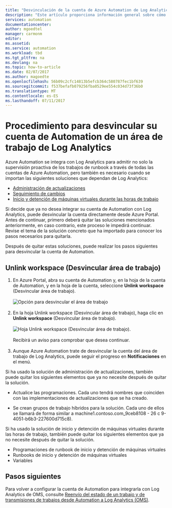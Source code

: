 ```yaml
---
title: "Desvinculación de la cuenta de Azure Automation de Log Analytics | Microsoft Docs"
description: "Este artículo proporciona información general sobre cómo desvincular la cuenta de Azure Automation desde un área de trabajo de OMS."
services: automation
documentationcenter: 
author: mgoedtel
manager: carmonm
editor: 
ms.assetid: 
ms.service: automation
ms.workload: tbd
ms.tgt_pltfrm: na
ms.devlang: na
ms.topic: how-to-article
ms.date: 02/07/2017
ms.author: magoedte
ms.openlocfilehash: 56b09c2cfc14813b5efcb364c580787fec1bf639
ms.sourcegitcommit: f537befafb079256fba0529ee554c034d73f36b0
ms.translationtype: MT
ms.contentlocale: es-ES
ms.lasthandoff: 07/11/2017
---
```

# <a name="how-to-unlink-your-automation-account-from-a-log-analytics-workspace"></a>Procedimiento para desvincular su cuenta de Automation de un área de trabajo de Log Analytics

Azure Automation se integra con Log Analytics para admitir no solo la supervisión proactiva de los trabajos de runbook a través de todas las cuentas de Azure Automation, pero también es necesario cuando se importan las siguientes soluciones que dependan de Log Analytics:

* [Administración de actualizaciones](../operations-management-suite/oms-solution-update-management.md)
* [Seguimiento de cambios](../log-analytics/log-analytics-change-tracking.md)
* [Inicio y detención de máquinas virtuales durante las horas de trabajo](automation-solution-vm-management.md)
 
Si decide que ya no desea integrar su cuenta de Automation con Log Analytics, puede desvincular la cuenta directamente desde Azure Portal.  Antes de continuar, primero deberá quitar las soluciones mencionados anteriormente, en caso contrario, este proceso le impedirá continuar.  Revise el tema de la solución concreto que ha importado para conocer los pasos necesarios para quitarla.  

Después de quitar estas soluciones, puede realizar los pasos siguientes para desvincular la cuenta de Automation.

## <a name="unlink-workspace"></a>Unlink workspace (Desvincular área de trabajo)

1. En Azure Portal, abra su cuenta de Automation y, en la hoja de la cuenta de Automation, y en la hoja de la cuenta, seleccione **Unlink workspace** (Desvincular área de trabajo).<br><br> ![Opción para desvincular el área de trabajo](media/automation-unlink-from-log-analytics/automation-unlink-workspace-option.png)<br><br>  
2. En la hoja Unlink workspace (Desvincular área de trabajo), haga clic en **Unlink workspace** (Desvincular área de trabajo).<br><br> ![Hoja Unlink workspace (Desvincular área de trabajo)](media/automation-unlink-from-log-analytics/automation-unlink-workspace-blade.png).<br><br>  Recibirá un aviso para comprobar que desea continuar.<br><br>
3. Aunque Azure Automation trate de desvincular la cuenta del área de trabajo de Log Analytics, puede seguir el progreso en **Notificaciones** en el menú.

Si ha usado la solución de administración de actualizaciones, también puede quitar los siguientes elementos que ya no necesite después de quitar la solución.

* Actualice las programaciones.  Cada uno tendrá nombres que coinciden con las implementaciones de actualizaciones que se ha creado.

* Se crean grupos de trabajo híbridos para la solución.  Cada uno de ellos se llamará de forma similar a machine1.contoso.com_9ceb8108 - 26 c 9-4051-b6b3-227600d715c8).

Si ha usado la solución de inicio y detención de máquinas virtuales durante las horas de trabajo, también puede quitar los siguientes elementos que ya no necesite después de quitar la solución.

* Programaciones de runbook de inicio y detención de máquinas virtuales 
* Runbooks de inicio y detención de máquinas virtuales
* Variables   

## <a name="next-steps"></a>Pasos siguientes

Para volver a configurar la cuenta de Automation para integrarla con Log Analytics de OMS, consulte [Reenvío del estado de un trabajo y de transmisiones de trabajos desde Automation a Log Analytics (OMS)](automation-manage-send-joblogs-log-analytics.md). 